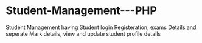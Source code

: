 # Student-Management---PHP

Student Management having Student login Registeration, exams Details and seperate Mark details, 
view and update student profile details
